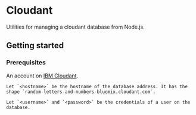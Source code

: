 # Cloudant

Utilities for managing a cloudant database from Node.js. 

## Getting started

### Prerequisites

An account on [IBM Cloudant](https://www.ibm.com/cloud/cloudant).

	Let `<hostname>` be the hostname of the database address. It has the shape `random-letters-and-numbers-bluemix.cloudant.com`. 

	Let `<username>` and `<password>` be the credentials of a user on the database. 


